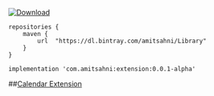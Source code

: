 [ ![Download](https://api.bintray.com/packages/amitsahni/Library/extension/images/download.svg) ](https://bintray.com/amitsahni/Library/extension/_latestVersion)

```
repositories {
    maven {
        url  "https://dl.bintray.com/amitsahni/Library" 
    }
}
```

```
implementation 'com.amitsahni:extension:0.0.1-alpha'
```
##[Calendar Extension](https://github.com/amitsahni/extension/blob/dev/extension/src/main/java/com/extension/CalenderExtension.kt)